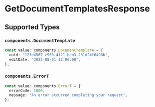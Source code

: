 # GetDocumentTemplatesResponse


## Supported Types

### `components.DocumentTemplate`

```typescript
const value: components.DocumentTemplate = {
  uuid: "123e4567-c950-4121-beb3-231d24f6498b",
  editDate: "2025-08-01 12:00:00",
};
```

### `components.ErrorT`

```typescript
const value: components.ErrorT = {
  errorCode: 1000,
  message: "An error occurred completing your request",
};
```

